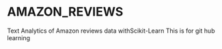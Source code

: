 # AMAZON_REVIEWS
Text Analytics of Amazon reviews data withScikit-Learn
This is for git hub learning
